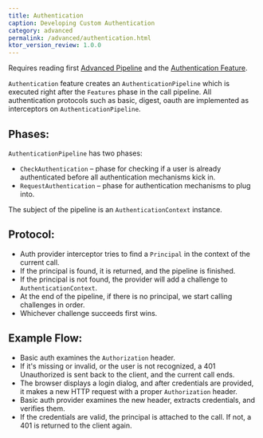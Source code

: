 ```yaml
---
title: Authentication
caption: Developing Custom Authentication
category: advanced
permalink: /advanced/authentication.html
ktor_version_review: 1.0.0
---
```


Requires reading first [Advanced Pipeline](/advanced/pipeline.html) and the [Authentication Feature](/servers/features/authentication.html).

`Authentication` feature creates an `AuthenticationPipeline` which is executed right after the `Features` phase
in the call pipeline. All authentication protocols such as basic, digest, oauth are implemented as interceptors on `AuthenticationPipeline`.

## Phases:

`AuthenticationPipeline` has two phases:

* `CheckAuthentication` – phase for checking if a user is already authenticated before all authentication mechanisms kick in.
* `RequestAuthentication` – phase for authentication mechanisms to plug into.

The subject of the pipeline is an `AuthenticationContext` instance.

## Protocol:

* Auth provider interceptor tries to find a `Principal` in the context of the current call.
* If the principal is found, it is returned, and the pipeline is finished.
* If the principal is not found, the provider will add a challenge to `AuthenticationContext`.
* At the end of the pipeline, if there is no principal, we start calling challenges in order.
* Whichever challenge succeeds first wins. 

## Example Flow:

* Basic auth examines the `Authorization` header. 
* If it's missing or invalid, or the user is not recognized, a 401 Unauthorized is sent back to the client, and the current call ends.
* The browser displays a login dialog, and after credentials are provided, it makes a new HTTP request with a proper `Authorization` header.
* Basic auth provider examines the new header, extracts credentials, and verifies them. 
* If the credentials are valid, the principal is attached to the call. If not, a 401 is returned to the client again.


